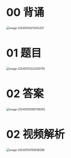 # 00 背诵

<img src="https://cvp.oss-cn-shanghai.aliyuncs.com/picgo/202401042134390.png" alt="image-20240104213412207" style="zoom:50%;" />



# 01 题目

<img src="https://cvp.oss-cn-shanghai.aliyuncs.com/picgo/202401032202942.png" alt="image-20240103220200755" style="zoom:50%;" />



# 02 答案

<img src="https://cvp.oss-cn-shanghai.aliyuncs.com/picgo/202401050907243.png" alt="image-20240105090708002" style="zoom:50%;" />



# 02 视频解析

<img src="https://cvp.oss-cn-shanghai.aliyuncs.com/picgo/202401041558726.png" alt="image-20240104155836266" style="zoom:50%;" />
